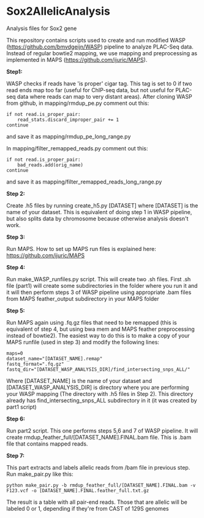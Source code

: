 # Sox2AllelicAnalysis
Analysis files for Sox2 gene

This repository contains scripts used to create and run modified WASP (https://github.com/bmvdgeijn/WASP) pipeline to analyze PLAC-Seq data.
Instead of regular bowtie2 mapping, we use mapping and preprocessing as implemented in MAPS (https://github.com/ijuric/MAPS).

**Step1:**

WASP checks if reads have 'is proper' cigar tag. This tag is set to 0 if two read ends map too far (useful for ChIP-seq data, but not useful for 
PLAC-seq data where reads can map to very distant areas).
After cloning WASP from github, in mapping/rmdup_pe.py comment out this:
```
if not read.is_proper_pair:
    read_stats.discard_improper_pair += 1
continue
```
and save it as mapping/rmdup_pe_long_range.py

In mapping/filter_remapped_reads.py comment out this:
```
if not read.is_proper_pair:
    bad_reads.add(orig_name)
continue
```
and save it as mapping/filter_remapped_reads_long_range.py

**Step 2:**

Create .h5 files by running create_h5.py [DATASET] where [DATASET] is the name of your dataset. This is equivalent of doing step 1 in WASP pipeline,
but also splits data by chromosome because otherwise analysis doesn't work.

**Step 3:**

Run MAPS. How to set up MAPS run files is explained here: https://github.com/ijuric/MAPS

**Step 4:**

Run make_WASP_runfiles.py script. This will create two .sh files. First .sh file (part1) will create some subdirectories in the folder where
you run it and it will then perform steps 3 of WASP pipeline using appropriate .bam files from MAPS feather_output subdirectory in your MAPS folder

**Step 5:**

Run MAPS again using .fq.gz files that need to be remapped (this is equivalent of step 4, but using bwa mem and MAPS feather preprocessing 
instead of bowtie2). The easiest way to do this is to make a copy of your MAPS runfile (used in step 3) and modify the following lines:
```
maps=0
dataset_name="[DATASET_NAME].remap"
fastq_format=".fq.gz"
fastq_dir="[DATASET_WASP_ANALYSIS_DIR]/find_intersecting_snps_ALL/"
```
Where [DATASET_NAME] is the name of your dataset and [DATASET_WASP_ANALYSIS_DIR] is directory where you are performing your WASP mapping
(The directory with .h5 files in Step 2). This directory already has find_intersecting_snps_ALL subdirectory in it (it was created by part1 script)

**Step 6:**

Run part2 script. This one performs steps 5,6 and 7 of WASP pipeline. It will create rmdup_feather_full/[DATASET_NAME].FINAL.bam file. This is .bam
file that contains mapped reads.

**Step 7:**

This part extracts and labels allelic reads from /bam file in previous step. Run make_pair.py like this:
```
python make_pair.py -b rmdup_feather_full/[DATASET_NAME].FINAL.bam -v F123.vcf -o [DATASET_NAME].FINAL.feather_full.txt.gz
```

The result is a table with all pair-end reads. Those that are allelic will be labeled 0 or 1, depending if they're from CAST of 129S genomes

